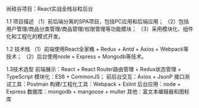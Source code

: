 尚硅谷项目：React实战全栈谷粒后台

1.1 项目描述
（1）前后端分离的SPA项目，包括PC应用和后端应用；
（2）包括用户管理/商品分类管理/商品管理/权限管理等功能模块；
（3）采用模块化、组件化和工程化的模式开发。

1.2 技术栈
（1）前端使用React全家桶 + Redux + Antd + Axios + Webpack等技术；
（2）后台使用node + Express + Mongodb等技术。

1.3技术选型
前端展示：React + React Router路由管理 + Redux状态管理 + TypeScript
模块化：ES6 + CommonJS；
前后台交互：Axios + JsonP
接口测试工具：Postman
构建/工程化工具：Webpack + Eslint
后台应用：node + Express
数据库：mongodb + mangoose + multer
其他：富文本编辑器和图标库
